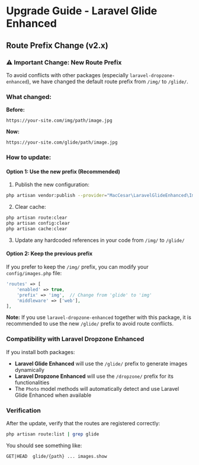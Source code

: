 
# Upgrade Guide - Laravel Glide Enhanced

## Route Prefix Change (v2.x)

### ⚠️ Important Change: New Route Prefix

To avoid conflicts with other packages (especially `laravel-dropzone-enhanced`), we have changed the default route prefix from `/img/` to `/glide/`.

### What changed:

**Before:**
```
https://your-site.com/img/path/image.jpg
```

**Now:**
```
https://your-site.com/glide/path/image.jpg
```

### How to update:

#### Option 1: Use the new prefix (Recommended)
1. Publish the new configuration:
```bash
php artisan vendor:publish --provider="MacCesar\LaravelGlideEnhanced\ImageProcessorServiceProvider" --tag="config" --force
```

2. Clear cache:
```bash
php artisan route:clear
php artisan config:clear
php artisan cache:clear
```

3. Update any hardcoded references in your code from `/img/` to `/glide/`

#### Option 2: Keep the previous prefix
If you prefer to keep the `/img/` prefix, you can modify your `config/images.php` file:

```php
'routes' => [
    'enabled' => true,
    'prefix' => 'img',  // Change from 'glide' to 'img'
    'middleware' => ['web'],
],
```

**Note:** If you use `laravel-dropzone-enhanced` together with this package, it is recommended to use the new `/glide/` prefix to avoid route conflicts.

### Compatibility with Laravel Dropzone Enhanced

If you install both packages:
- **Laravel Glide Enhanced** will use the `/glide/` prefix to generate images dynamically
- **Laravel Dropzone Enhanced** will use the `/dropzone/` prefix for its functionalities
- The `Photo` model methods will automatically detect and use Laravel Glide Enhanced when available

### Verification

After the update, verify that the routes are registered correctly:

```bash
php artisan route:list | grep glide
```

You should see something like:
```
GET|HEAD  glide/{path} ... images.show
```
